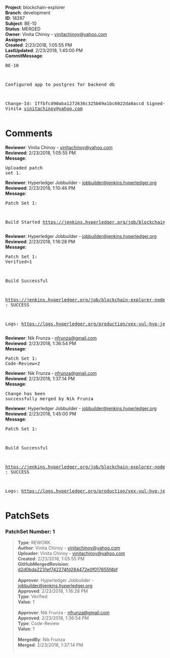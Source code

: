 <strong>Project</strong>: blockchain-explorer<br><strong>Branch</strong>: development<br><strong>ID</strong>: 18287<br><strong>Subject</strong>: BE-10<br><strong>Status</strong>: MERGED<br><strong>Owner</strong>: Vinita Chinoy - vinitachinoy@yahoo.com<br><strong>Assignee</strong>:<br><strong>Created</strong>: 2/23/2018, 1:05:55 PM<br><strong>LastUpdated</strong>: 2/23/2018, 1:45:00 PM<br><strong>CommitMessage</strong>:<br><pre>BE-10

Configured app to postgres for backend db

Change-Id: Iffbfcd90aba1272636c325b69a1bc6022da0accd
Signed-off-by: Vinita <vinitachinoy@yahoo.com>
</pre><h1>Comments</h1><strong>Reviewer</strong>: Vinita Chinoy - vinitachinoy@yahoo.com<br><strong>Reviewed</strong>: 2/23/2018, 1:05:55 PM<br><strong>Message</strong>: <pre>Uploaded patch set 1.</pre><strong>Reviewer</strong>: Hyperledger Jobbuilder - jobbuilder@jenkins.hyperledger.org<br><strong>Reviewed</strong>: 2/23/2018, 1:10:46 PM<br><strong>Message</strong>: <pre>Patch Set 1:

Build Started https://jenkins.hyperledger.org/job/blockchain-explorer-node6-verify-x86_64/35/</pre><strong>Reviewer</strong>: Hyperledger Jobbuilder - jobbuilder@jenkins.hyperledger.org<br><strong>Reviewed</strong>: 2/23/2018, 1:16:28 PM<br><strong>Message</strong>: <pre>Patch Set 1: Verified+1

Build Successful 

https://jenkins.hyperledger.org/job/blockchain-explorer-node6-verify-x86_64/35/ : SUCCESS

Logs: https://logs.hyperledger.org/production/vex-yul-hyp-jenkins-3/blockchain-explorer-node6-verify-x86_64/35</pre><strong>Reviewer</strong>: Nik Frunza - nfrunza@gmail.com<br><strong>Reviewed</strong>: 2/23/2018, 1:36:54 PM<br><strong>Message</strong>: <pre>Patch Set 1: Code-Review+2</pre><strong>Reviewer</strong>: Nik Frunza - nfrunza@gmail.com<br><strong>Reviewed</strong>: 2/23/2018, 1:37:14 PM<br><strong>Message</strong>: <pre>Change has been successfully merged by Nik Frunza</pre><strong>Reviewer</strong>: Hyperledger Jobbuilder - jobbuilder@jenkins.hyperledger.org<br><strong>Reviewed</strong>: 2/23/2018, 1:45:00 PM<br><strong>Message</strong>: <pre>Patch Set 1:

Build Successful 

https://jenkins.hyperledger.org/job/blockchain-explorer-node6-merge-x86_64/14/ : SUCCESS

Logs: https://logs.hyperledger.org/production/vex-yul-hyp-jenkins-3/blockchain-explorer-node6-merge-x86_64/14</pre><h1>PatchSets</h1><h3>PatchSet Number: 1</h3><blockquote><strong>Type</strong>: REWORK<br><strong>Author</strong>: Vinita Chinoy - vinitachinoy@yahoo.com<br><strong>Uploader</strong>: Vinita Chinoy - vinitachinoy@yahoo.com<br><strong>Created</strong>: 2/23/2018, 1:05:55 PM<br><strong>GitHubMergedRevision</strong>: [d2d0bda2231ef742274fd284472e0f017655f4bf](https://github.com/hyperledger/blockchain-explorer/commit/d2d0bda2231ef742274fd284472e0f017655f4bf)<br><br><strong>Approver</strong>: Hyperledger Jobbuilder - jobbuilder@jenkins.hyperledger.org<br><strong>Approved</strong>: 2/23/2018, 1:16:28 PM<br><strong>Type</strong>: Verified<br><strong>Value</strong>: 1<br><br><strong>Approver</strong>: Nik Frunza - nfrunza@gmail.com<br><strong>Approved</strong>: 2/23/2018, 1:36:54 PM<br><strong>Type</strong>: Code-Review<br><strong>Value</strong>: 1<br><br><strong>MergedBy</strong>: Nik Frunza<br><strong>Merged</strong>: 2/23/2018, 1:37:14 PM<br><br></blockquote>
